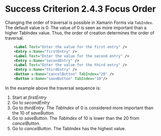 # Success Criterion 2.4.3 Focus Order

Changing the order of traversal is possible in Xamarin Forms via `TabIndex`. The default value is 0. The value of 0 is seen as more important than a higher TabIndex value. Thus, the order of creation determines the order of traversal.

```xml
    <Label Text="Enter the value for the first entry" />
    <Entry x:Name="firstEntry" />
    <Label Text="Enter the value for the second entry" />
    <Entry x:Name="secondEntry" />
    <Label Text="Enter the value for the third entry" />
    <Entry x:Name="thirdEntry" />
    <Button x:Name="cancelButton" TabIndex="20" />
    <Button x:Name="saveButton" TabIndex="10"/>
```

In the example above the traversal sequence is:

1. Start at *firstEntry*
2. Go to *secondEntry*
3. Go to *thirdEntry*. The *TabIndex* of 0 is considered more important than the 10 of *saveButton*.
4. Go to *saveButton*. The *TabIndex* of 10 is lower than the 20 from *cancelButton*.
5. Go to *cancelButton*. The TabIndex has the highest value.
